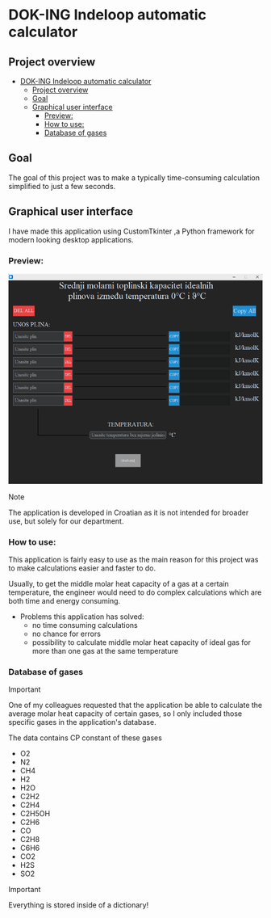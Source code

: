 # DOK-ING Indeloop automatic calculator

## Project overview

- [DOK-ING Indeloop automatic calculator](#dok-ing-indeloop-automatic-calculator)
  - [Project overview](#project-overview)
  - [Goal](#goal)
  - [Graphical user interface](#graphical-user-interface)
    - [Preview:](#preview)
    - [How to use:](#how-to-use)
    - [Database of gases](#database-of-gases)

## Goal

The goal of this project was to make a typically time-consuming calculation simplified to just a few seconds.

## Graphical user interface

I have made this application using CustomTkinter ,a Python framework for modern looking desktop applications.

### Preview:

![image](screenshot.png)

> [!NOTE]
> The application is developed in Croatian as it is not intended for broader use, but solely for our department.

### How to use:

This application is fairly easy to use as the main reason for this project was to make calculations easier and faster to do.

Usually, to get the middle molar heat capacity of a gas at a certain temperature, the engineer would need to do complex calculations which are both time and energy consuming.

- Problems this application has solved:
  - no time consuming calculations
  - no chance for errors
  - possibility to calculate middle molar heat capacity of ideal gas for more than one gas at the same temperature

### Database of gases

> [!IMPORTANT]
> One of my colleagues requested that the application be able to calculate the average molar heat capacity of certain gases, so I only included those specific gases in the application's database.

The data contains CP constant of these gases

- O2
- N2
- CH4
- H2
- H2O
- C2H2
- C2H4
- C2H5OH
- C2H6
- CO
- C2H8
- C6H6
- CO2
- H2S
- SO2

> [!IMPORTANT]
> Everything is stored inside of a dictionary!
